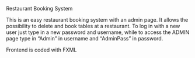 Restaurant Booking System

This is an easy restaurant booking system with an admin page. 
It allows the possibility to delete and book tables at a restaurant. To log in with a new user just type in a new password and username, while to access the ADMIN page type in “Admin” in username and “AdminPass” in password.

Frontend is coded with FXML


